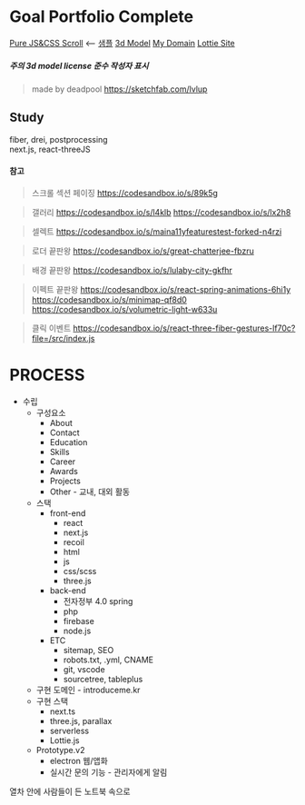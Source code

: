 # Goal Portfolio Complete

[Pure JS&CSS Scroll](https://joshua-dev-story.blogspot.com/2020/11/javascript-css-scroll-animation.html) <-- [샘플](https://gpe-joshua.github.io/sample/65-sample-d.html)
[3d Model](https://sketchfab.com/3d-models?date=week&features=downloadable&sort_by=-likeCount&cursor=cD0zMg%3D%3D)
[My Domain](https://introduceme.kr/)
[Lottie Site](https://lottiefiles.com/featured)

##### 주의 3d model license 준수 작성자 표시
> made by deadpool https://sketchfab.com/lvlup

## Study

fiber, drei, postprocessing<br>
next.js, react-threeJS 

#### 참고

> 스크롤 섹션 페이징
> https://codesandbox.io/s/89k5g

> 갤러리
> https://codesandbox.io/s/l4klb
> https://codesandbox.io/s/lx2h8

> 셀렉트
> https://codesandbox.io/s/maina11yfeaturestest-forked-n4rzi

> 로더 끝판왕
> https://codesandbox.io/s/great-chatterjee-fbzru

> 배경 끝판왕
> https://codesandbox.io/s/lulaby-city-gkfhr

> 이펙트 끝판왕
> https://codesandbox.io/s/react-spring-animations-6hi1y
> https://codesandbox.io/s/minimap-qf8d0
> https://codesandbox.io/s/volumetric-light-w633u

> 클릭 이벤트
> https://codesandbox.io/s/react-three-fiber-gestures-lf70c?file=/src/index.js

# PROCESS

- 수립
  - 구성요소
    - About
    - Contact
    - Education
    - Skills
    - Career
    - Awards
    - Projects
    - Other - 교내, 대외 활동
  - 스택
    - front-end
      - react
      - next.js 
      - recoil
      - html
      - js
      - css/scss
      - three.js
    - back-end
      - 전자정부 4.0 spring
      - php
      - firebase
      - node.js
    - ETC
      - sitemap, SEO
      - robots.txt, .yml, CNAME
      - git, vscode
      - sourcetree, tableplus
  - 구현 도메인 - introduceme.kr
  - 구현 스택
    - next.ts
    - three.js, parallax
    - serverless
    - Lottie.js
  - Prototype.v2 
    - electron 웹/앱화
    - 실시간 문의 기능 - 관리자에게 알림

열차 안에 사람들이 든 노트북 속으로